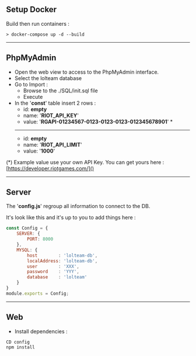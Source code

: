 ## Setup Docker
Build then run containers :
    
    > docker-compose up -d --build

---
## PhpMyAdmin
* Open the web view to access to the PhpMyAdmin interface.
* Select the lolteam database
* Go to Import :
    * Browse to the ./SQL/init.sql file
    * Execute
* In the '__const__' table insert 2 rows :
    * id: __empty__
    * name: '__RIOT_API_KEY__'
    * value: '__RGAPI-01234567-0123-0123-0123-012345678901__' *
    ---
    * id: __empty__
    * name: '__RIOT_API_LIMIT__'
    * value: '__1000__'

(*) Example value use your own API Key. You can get yours here : [https://developer.riotgames.com/]()

---
## Server
The '__config.js__' regroup all information to connect to the DB.

It's look like this and it's up to you to add things here :
    
```javascript
const Config = {
    SERVER: {
        PORT: 8000
    },
    MYSQL: {
        host        : 'lolteam-db',
        localAddress: 'lolteam-db',
        user        : 'XXX',
        password    : 'YYY',
        database    : 'lolteam'
    }
}
module.exports = Config;
```

---
## Web
* Install dependencies :
```
CD config
npm install
```
